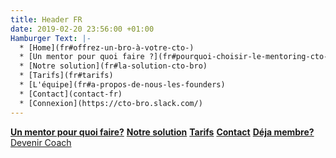 ```yaml
---
title: Header FR
date: 2019-02-20 23:56:00 +01:00
Hamburger Text: |-
  * [Home](fr#offrez-un-bro-à-votre-cto-)
  * [Un mentor pour quoi faire ?](fr#pourquoi-choisir-le-mentoring-cto-bro)
  * [Notre solution](fr#la-solution-cto-bro)
  * [Tarifs](fr#tarifs)
  * [L'équipe](fr#a-propos-de-nous-les-founders)
  * [Contact](contact-fr)
  * [Connexion](https://cto-bro.slack.com/)
---
```


__[Un mentor pour quoi faire?](fr#pourquoi-choisir-le-mentoring-cto-bro-)__ __[Notre solution](fr#la-solution-cto-bro)__ __[Tarifs](fr#tarifs)__ __[Contact](contact-fr)__ __[Déja membre?](https://cto-bro.slack.com/)__ 
<a href="coach-fr">Devenir Coach</a>
